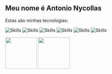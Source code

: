 <h2>Meu nome é Antonio Nycollas</h2>

Estas são minhas tecnologias:

![Skills](https://img.shields.io/badge/JavaScript-F7DF1E?style=for-the-badge&logo=javascript&logoColor=black
)
![Skills](https://img.shields.io/badge/HTML5-E34F26?style=for-the-badge&logo=html5&logoColor=white)
![Skills](https://img.shields.io/badge/CSS3-1572B6?style=for-the-badge&logo=css3&logoColor=white)
![Skills](https://img.shields.io/badge/Sass-CC6699?style=for-the-badge&logo=sass&logoColor=white)
![Skills](https://img.shields.io/badge/Node.js-43853D?style=for-the-badge&logo=node.js&logoColor=white)
![Skills](https://img.shields.io/badge/Python-3776AB?style=for-the-badge&logo=python&logoColor=white)

<div>
<img height="100px" src="https://github-readme-stats.vercel.app/api?username=nycollasHolanda&show_icons=true&theme=radical"/>
<img height="100px" src="https://github-readme-stats.vercel.app/api/top-langs/?username=nycollasHolanda&hide_progress=true&theme=radical"/>
</div>
